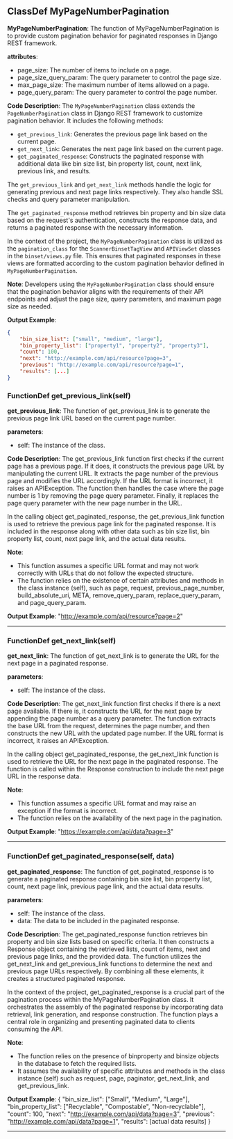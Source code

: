 ## ClassDef MyPageNumberPagination
**MyPageNumberPagination**: The function of MyPageNumberPagination is to provide custom pagination behavior for paginated responses in Django REST framework.

**attributes**:
- page_size: The number of items to include on a page.
- page_size_query_param: The query parameter to control the page size.
- max_page_size: The maximum number of items allowed on a page.
- page_query_param: The query parameter to control the page number.

**Code Description**:
The `MyPageNumberPagination` class extends the `PageNumberPagination` class in Django REST framework to customize pagination behavior. It includes the following methods:

- `get_previous_link`: Generates the previous page link based on the current page.
- `get_next_link`: Generates the next page link based on the current page.
- `get_paginated_response`: Constructs the paginated response with additional data like bin size list, bin property list, count, next link, previous link, and results.

The `get_previous_link` and `get_next_link` methods handle the logic for generating previous and next page links respectively. They also handle SSL checks and query parameter manipulation.

The `get_paginated_response` method retrieves bin property and bin size data based on the request's authentication, constructs the response data, and returns a paginated response with the necessary information.

In the context of the project, the `MyPageNumberPagination` class is utilized as the `pagination_class` for the `ScannerBinsetTagView` and `APIViewSet` classes in the `binset/views.py` file. This ensures that paginated responses in these views are formatted according to the custom pagination behavior defined in `MyPageNumberPagination`.

**Note**:
Developers using the `MyPageNumberPagination` class should ensure that the pagination behavior aligns with the requirements of their API endpoints and adjust the page size, query parameters, and maximum page size as needed.

**Output Example**:
```json
{
    "bin_size_list": ["small", "medium", "large"],
    "bin_property_list": ["property1", "property2", "property3"],
    "count": 100,
    "next": "http://example.com/api/resource?page=3",
    "previous": "http://example.com/api/resource?page=1",
    "results": [...]
}
```
### FunctionDef get_previous_link(self)
**get_previous_link**: The function of get_previous_link is to generate the previous page link URL based on the current page number.

**parameters**:
- self: The instance of the class.
  
**Code Description**:
The get_previous_link function first checks if the current page has a previous page. If it does, it constructs the previous page URL by manipulating the current URL. It extracts the page number of the previous page and modifies the URL accordingly. If the URL format is incorrect, it raises an APIException. The function then handles the case where the page number is 1 by removing the page query parameter. Finally, it replaces the page query parameter with the new page number in the URL.

In the calling object get_paginated_response, the get_previous_link function is used to retrieve the previous page link for the paginated response. It is included in the response along with other data such as bin size list, bin property list, count, next page link, and the actual data results.

**Note**:
- This function assumes a specific URL format and may not work correctly with URLs that do not follow the expected structure.
- The function relies on the existence of certain attributes and methods in the class instance (self), such as page, request, previous_page_number, build_absolute_uri, META, remove_query_param, replace_query_param, and page_query_param.

**Output Example**:
"http://example.com/api/resource?page=2"
***
### FunctionDef get_next_link(self)
**get_next_link**: The function of get_next_link is to generate the URL for the next page in a paginated response.

**parameters**:
- self: The instance of the class.
  
**Code Description**: 
The get_next_link function first checks if there is a next page available. If there is, it constructs the URL for the next page by appending the page number as a query parameter. The function extracts the base URL from the request, determines the page number, and then constructs the new URL with the updated page number. If the URL format is incorrect, it raises an APIException.

In the calling object get_paginated_response, the get_next_link function is used to retrieve the URL for the next page in the paginated response. The function is called within the Response construction to include the next page URL in the response data.

**Note**: 
- This function assumes a specific URL format and may raise an exception if the format is incorrect.
- The function relies on the availability of the next page in the pagination.

**Output Example**: 
"https://example.com/api/data?page=3"
***
### FunctionDef get_paginated_response(self, data)
**get_paginated_response**: The function of get_paginated_response is to generate a paginated response containing bin size list, bin property list, count, next page link, previous page link, and the actual data results.

**parameters**:
- self: The instance of the class.
- data: The data to be included in the paginated response.

**Code Description**:
The get_paginated_response function retrieves bin property and bin size lists based on specific criteria. It then constructs a Response object containing the retrieved lists, count of items, next and previous page links, and the provided data. The function utilizes the get_next_link and get_previous_link functions to determine the next and previous page URLs respectively. By combining all these elements, it creates a structured paginated response.

In the context of the project, get_paginated_response is a crucial part of the pagination process within the MyPageNumberPagination class. It orchestrates the assembly of the paginated response by incorporating data retrieval, link generation, and response construction. The function plays a central role in organizing and presenting paginated data to clients consuming the API.

**Note**:
- The function relies on the presence of binproperty and binsize objects in the database to fetch the required lists.
- It assumes the availability of specific attributes and methods in the class instance (self) such as request, page, paginator, get_next_link, and get_previous_link.

**Output Example**:
{
    "bin_size_list": ["Small", "Medium", "Large"],
    "bin_property_list": ["Recyclable", "Compostable", "Non-recyclable"],
    "count": 100,
    "next": "http://example.com/api/data?page=3",
    "previous": "http://example.com/api/data?page=1",
    "results": [actual data results]
}
***

